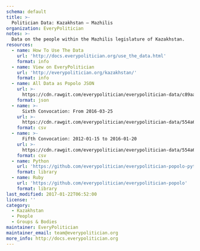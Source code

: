 ```yaml
---
schema: default
title: >-
  Politician Data: Kazakhstan — Mazhilis
organization: EveryPolitician
notes: >-
  Data on the people within the Mazhilis legislature of Kazakhstan.
resources:
  - name: How To Use The Data
    url: 'http://docs.everypolitician.org/use_the_data.html'
    format: info
  - name: View on EveryPolitician
    url: 'http://everypolitician.org/kazakhstan/'
    format: info
  - name: All Data as Popolo JSON
    url: >-
      https://cdn.rawgit.com/everypolitician/everypolitician-data/c89aa4c9708eec0f38d1a8e0d86c4ad943efb242/data/Kazakhstan/Assembly/ep-popolo-v1.0.json
    format: json
  - name: >-
      Sixth Convocation: From 2016-03-25
    url: >-
      https://cdn.rawgit.com/everypolitician/everypolitician-data/554a6cb306153130ac5558e4c015471d63e57cb7/data/Kazakhstan/Assembly/term-6.csv
    format: csv
  - name: >-
      Fifth Convocation: 2012-01-15 to 2016-01-20
    url: >-
      https://cdn.rawgit.com/everypolitician/everypolitician-data/554a6cb306153130ac5558e4c015471d63e57cb7/data/Kazakhstan/Assembly/term-5.csv
    format: csv
  - name: Python
    url: 'https://github.com/everypolitician/everypolitician-popolo-python'
    format: library
  - name: Ruby
    url: 'https://github.com/everypolitician/everypolitician-popolo'
    format: library
last_modified: 2017-01-22T06:52:00
license: ''
category:
  - Kazakhstan
  - People
  - Groups & Bodies
maintainer: EveryPolitician
maintainer_email: team@everypolitician.org
more_info: http://docs.everypolitician.org
---
```

